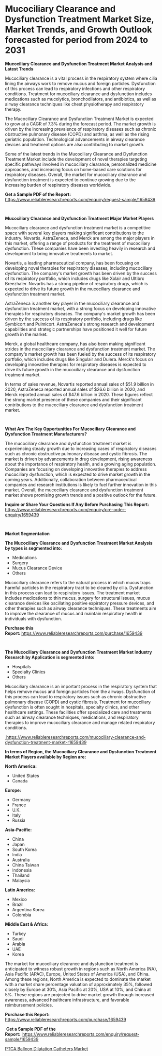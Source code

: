 <p><h1>Mucociliary Clearance and Dysfunction Treatment Market Size, Market Trends, and Growth Outlook forecasted for period from 2024 to 2031</h1></p><p><strong>Mucociliary Clearance and Dysfunction Treatment Market Analysis and Latest Trends</strong></p>
<p><p>Mucociliary clearance is a vital process in the respiratory system where cilia lining the airways work to remove mucus and foreign particles. Dysfunction of this process can lead to respiratory infections and other respiratory conditions. Treatment for mucociliary clearance and dysfunction includes medications such as mucolytics, bronchodilators, and antibiotics, as well as airway clearance techniques like chest physiotherapy and respiratory therapy.</p><p>The Mucociliary Clearance and Dysfunction Treatment Market is expected to grow at a CAGR of 7.3% during the forecast period. The market growth is driven by the increasing prevalence of respiratory diseases such as chronic obstructive pulmonary disease (COPD) and asthma, as well as the rising geriatric population. Technological advancements in airway clearance devices and treatment options are also contributing to market growth.</p><p>Some of the latest trends in the Mucociliary Clearance and Dysfunction Treatment Market include the development of novel therapies targeting specific pathways involved in mucociliary clearance, personalized medicine approaches, and increasing focus on home-based care solutions for respiratory diseases. Overall, the market for mucociliary clearance and dysfunction treatment is expected to continue growing due to the increasing burden of respiratory diseases worldwide.</p></p>
<p><strong>Get a Sample PDF of the Report:&nbsp;</strong> <a href="https://www.reliableresearchreports.com/enquiry/request-sample/1659439">https://www.reliableresearchreports.com/enquiry/request-sample/1659439</a></p>
<p>&nbsp;</p>
<p><strong>Mucociliary Clearance and Dysfunction Treatment Major Market Players</strong></p>
<p><p>Mucociliary clearance and dysfunction treatment market is a competitive space with several key players making significant contributions to the industry. Novartis, AstraZeneca, and Merck are among the major players in this market, offering a range of products for the treatment of mucociliary dysfunction. These companies have been investing heavily in research and development to bring innovative treatments to market.</p><p>Novartis, a leading pharmaceutical company, has been focusing on developing novel therapies for respiratory diseases, including mucociliary dysfunction. The company's market growth has been driven by the success of its respiratory portfolio, which includes drugs like Xolair and Ultibro Breezhaler. Novartis has a strong pipeline of respiratory drugs, which is expected to drive its future growth in the mucociliary clearance and dysfunction treatment market.</p><p>AstraZeneca is another key player in the mucociliary clearance and dysfunction treatment market, with a strong focus on developing innovative therapies for respiratory diseases. The company's market growth has been driven by the success of its respiratory portfolio, including drugs like Symbicort and Pulmicort. AstraZeneca's strong research and development capabilities and strategic partnerships have positioned it well for future growth in the market.</p><p>Merck, a global healthcare company, has also been making significant strides in the mucociliary clearance and dysfunction treatment market. The company's market growth has been fueled by the success of its respiratory portfolio, which includes drugs like Singulair and Dulera. Merck's focus on developing innovative therapies for respiratory diseases is expected to drive its future growth in the mucociliary clearance and dysfunction treatment market.</p><p>In terms of sales revenue, Novartis reported annual sales of $51.9 billion in 2020, AstraZeneca reported annual sales of $26.6 billion in 2020, and Merck reported annual sales of $47.6 billion in 2020. These figures reflect the strong market presence of these companies and their significant contributions to the mucociliary clearance and dysfunction treatment market.</p></p>
<p>&nbsp;</p>
<p><strong>What Are The Key Opportunities For Mucociliary Clearance and Dysfunction Treatment Manufacturers?</strong></p>
<p><p>The mucociliary clearance and dysfunction treatment market is experiencing steady growth due to increasing cases of respiratory diseases such as chronic obstructive pulmonary disease and cystic fibrosis. The market is driven by advancements in drug development, rising awareness about the importance of respiratory health, and a growing aging population. Companies are focusing on developing innovative therapies to address mucociliary dysfunction, which is expected to drive market growth in the coming years. Additionally, collaboration between pharmaceutical companies and research institutions is likely to fuel further innovation in this market. Overall, the mucociliary clearance and dysfunction treatment market shows promising growth trends and a positive outlook for the future.</p></p>
<p><strong>Inquire or Share Your Questions If Any Before Purchasing This Report:</strong> <a href="https://www.reliableresearchreports.com/enquiry/pre-order-enquiry/1659439">https://www.reliableresearchreports.com/enquiry/pre-order-enquiry/1659439</a></p>
<p>&nbsp;</p>
<p><strong>Market Segmentation</strong></p>
<p><strong>The Mucociliary Clearance and Dysfunction Treatment Market Analysis by types is segmented into:</strong></p>
<p><ul><li>Medications</li><li>Surgery</li><li>Mucus Clearance Device</li><li>Others</li></ul></p>
<p><p>Mucociliary clearance refers to the natural process in which mucus traps harmful particles in the respiratory tract to be cleared by cilia. Dysfunction in this process can lead to respiratory issues. The treatment market includes medications to thin mucus, surgery for structural issues, mucus clearance devices like oscillating positive expiratory pressure devices, and other therapies such as airway clearance techniques. These treatments aim to improve the clearance of mucus and maintain respiratory health in individuals with dysfunction.</p></p>
<p><strong>Purchase this Report:&nbsp;</strong><a href="https://www.reliableresearchreports.com/purchase/1659439">https://www.reliableresearchreports.com/purchase/1659439</a></p>
<p>&nbsp;</p>
<p><strong>The Mucociliary Clearance and Dysfunction Treatment Market Industry Research by Application is segmented into:</strong></p>
<p><ul><li>Hospitals</li><li>Specialty Clinics</li><li>Others</li></ul></p>
<p><p>Mucociliary clearance is an important process in the respiratory system that helps remove mucus and foreign particles from the airways. Dysfunction of this process can lead to respiratory issues such as chronic obstructive pulmonary disease (COPD) and cystic fibrosis. Treatment for mucociliary dysfunction is often sought in hospitals, specialty clinics, and other healthcare settings. These facilities offer specialized care and treatments such as airway clearance techniques, medications, and respiratory therapies to improve mucociliary clearance and manage related respiratory conditions.</p></p>
<p><a href="https://www.reliableresearchreports.com/mucociliary-clearance-and-dysfunction-treatment-market-r1659439">&nbsp;https://www.reliableresearchreports.com/mucociliary-clearance-and-dysfunction-treatment-market-r1659439</a></p>
<p><strong>In terms of Region, the Mucociliary Clearance and Dysfunction Treatment Market Players available by Region are:</strong></p>
<p>
    <p> <strong> North America: </strong>
        <ul>
            <li>United States</li>
            <li>Canada</li>
        </ul>
        </p> 
    <p> <strong> Europe: </strong>
        <ul>
            <li>Germany</li>
            <li>France</li>
            <li>U.K.</li>
            <li>Italy</li>
            <li>Russia</li>
        </ul>
        </p> 
    <p> <strong> Asia-Pacific: </strong>
        <ul>
            <li>China</li>
            <li>Japan</li>
            <li>South Korea</li>
            <li>India</li>
            <li>Australia</li>
            <li>China Taiwan</li>
            <li>Indonesia</li>
            <li>Thailand</li>
            <li>Malaysia</li>
        </ul>
        </p> 
    <p> <strong> Latin America: </strong>
        <ul>
            <li>Mexico</li>
            <li>Brazil</li>
            <li>Argentina Korea</li>
            <li>Colombia</li>
        </ul>
        </p> 
    <p> <strong> Middle East & Africa: </strong>
        <ul>
            <li>Turkey</li>
            <li>Saudi</li>
            <li>Arabia</li>
            <li>UAE</li>
            <li>Korea</li>
        </ul>
    </p>
    </p>
<p><p>The market for mucociliary clearance and dysfunction treatment is anticipated to witness robust growth in regions such as North America (NA), Asia Pacific (APAC), Europe, United States of America (USA), and China. Among these regions, North America is expected to dominate the market with a market share percentage valuation of approximately 35%, followed closely by Europe at 30%, Asia Pacific at 20%, USA at 10%, and China at 5%. These regions are projected to drive market growth through increased awareness, advanced healthcare infrastructure, and favorable reimbursement policies.</p></p>
<p><strong>Purchase this Report: </strong><a href="https://www.reliableresearchreports.com/purchase/1659439">https://www.reliableresearchreports.com/purchase/1659439</a></p>
<p>&nbsp;<strong>Get a Sample PDF of the Report:&nbsp;&nbsp;</strong><a href="https://www.reliableresearchreports.com/enquiry/request-sample/1659439">https://www.reliableresearchreports.com/enquiry/request-sample/1659439</a></p>
<p><strong></strong></p>
<p><p><a href="https://github.com/JermaineCrona2023/Market-Research-Report-List-2/blob/main/ptca-balloon-dilatation-catheters-market.md">PTCA Balloon Dilatation Catheters Market</a></p></p>